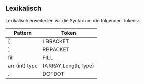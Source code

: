 
## Lexikalisch

Lexikalisch erweiterten wir die Syntax um die folgenden Tokens:

Pattern  | Token
-------  | -----
[  | LBRACKET
]  | RBRACKET
fill   | FILL
arr (int) type | (ARRAY,Length,Type)
.. | DOTDOT

